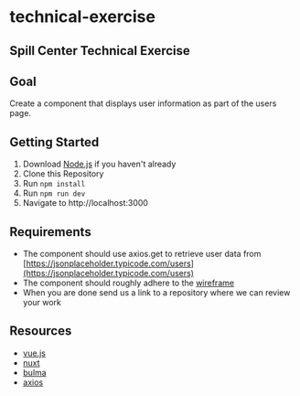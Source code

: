 # technical-exercise
## Spill Center Technical Exercise

## Goal

Create a component that displays user information as part of the users page.

## Getting Started

1. Download [Node.js](https://nodejs.org/en/) if you haven't already
2. Clone this Repository
2. Run `npm install`
3. Run `npm run dev`
4. Navigate to http://localhost:3000

## Requirements

*	The component should use axios.get to retrieve user data from [https://jsonplaceholder.typicode.com/users](https://jsonplaceholder.typicode.com/users)
*	The component should roughly adhere to the [wireframe](https://projects.invisionapp.com/freehand/document/2clpV32jw)
* When you are done send us a link to a repository where we can review your work

## Resources

* [vue.js](https://vuejs.org)
* [nuxt](https://nuxtjs.org)
* [bulma](https://bulma.io/)
* [axios](https://github.com/axios/axios)
